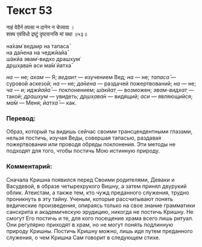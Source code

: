 # Текст 53

नाहं वेदैर्न तपसा न दानेन न चेज्यया ।  
शक्य एवंविधो द्रष्टुं दृष्टवानसि मां यथा ॥५३॥

на̄хам̇ ведаир на тапаса̄  
на да̄нена на чеджйайа̄  
ш́акйа эвам̇-видхо драшх̣ум̇  
др̣шх̣ава̄н аси ма̄м̇ йатха̄

_на_ — не; _ахам_ — Я; _ведаит̣_ — изучением Вед; _на_ — не; _тапаса̄_ — суровой аскезой; _на_ — не; _да̄нена_ — раздачей пожертвований; _на_ — не; _ча_ — и; _иджйайа̄_ — поклонением; _ш́акйат̣_ — возможен; _эвам-видхат̣_ — такой; _драшх̣ум_ — увидеть; _др̣шх̣ава̄н_ — видящий; _аси_ — являющийся; _ма̄м_ — Меня; _йатха̄_ — как.

### Перевод:

Образ, который ты видишь сейчас своими трансцендентными глазами, нельзя постичь, изучая Веды, совершая тапасью, раздавая пожертвования или проводя обряды поклонения. Эти методы не подходят для того, чтобы постичь Мою истинную природу.

### Комментарий:

Сначала Кришна появился перед Своими родителями, Деваки и Васудевой, в образе четырехрукого Вишну, а затем принял двурукий облик. Атеистам, а также тем, кто чужд преданного служения, трудно проникнуть в эту тайну. Ученым, которые рассчитывают понять ведические произведения, опираясь только на свое знание грамматики санскрита и академическую эрудицию, никогда не постичь Кришну. Не смогут Его постичь и те, для кого посещение храма всего лишь ритуал. Они регулярно приходят в храм, но не могут понять подлинную природу Кришны. Постичь Кришну можно, лишь идя путем преданного служения, о чем Кришна Сам говорит в следующем стихе.